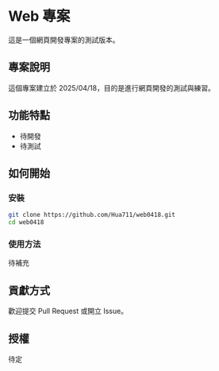 # Web 專案

這是一個網頁開發專案的測試版本。

## 專案說明
這個專案建立於 2025/04/18，目的是進行網頁開發的測試與練習。

## 功能特點
- 待開發
- 待測試

## 如何開始

### 安裝
```bash
git clone https://github.com/Hua711/web0418.git
cd web0418
```

### 使用方法
待補充

## 貢獻方式
歡迎提交 Pull Request 或開立 Issue。

## 授權
待定